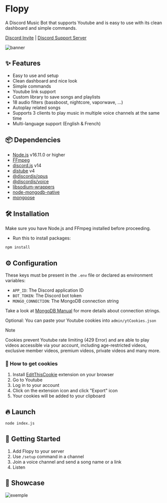 # Flopy
A Discord Music Bot that supports Youtube and is easy to use with its clean dashboard and simple commands.

[Discord Invite](https://discord.com/api/oauth2/authorize?client_id=909205146863566858&permissions=3172352&scope=bot%20applications.commands) | [Discord Support Server](https://discord.gg/cEzzFUnYvb)

![banner](https://i.imgur.com/qyqUfyM.png)

## ✨ Features
- Easy to use and setup
- Clean dashboard and nice look
- Simple commands
- Youtube link support
- Custom library to save songs and playlists
- 18 audio filters (bassboost, nightcore, vaporwave, ...)
- Autoplay related songs
- Supports 3 clients to play music in multiple voice channels at the same time
- Multi-language support (English & French)

## 📦 Dependencies
- [Node.js](https://nodejs.org) v16.11.0 or higher
- [FFmpeg](https://ffmpeg.org)
- [discord.js](https://discord.js.org) v14
- [distube](https://distube.js.org) v4
- [@discordjs/opus](https://github.com/discordjs/opus)
- [@discordjs/voice](https://github.com/discordjs/voice)
- [libsodium-wrappers](https://npmjs.com/package/libsodium-wrappers)
- [node-mongodb-native](https://github.com/mongodb/node-mongodb-native)
- [mongoose](https://github.com/Automattic/mongoose)

## 🛠️ Installation
Make sure you have Node.js and FFmpeg installed before proceeding.
- Run this to install packages:
```bash
npm install
```
## ⚙️ Configuration
These keys must be present in the `.env` file or declared as environment variables:
- `APP_ID`: The Discord application ID
- `BOT_TOKEN`: The Discord bot token
- `MONGO_CONNECTION`: The MongoDB connection string

Take a look at [MongoDB Manual](https://mongodb.com/docs/manual/reference/connection-string) for more details about connection strings.

Optional: You can paste your Youtube cookies into `admin/ytCookies.json`
> [!NOTE]
> Cookies prevent Youtube rate limiting (429 Error) and are able to play videos accessible via your account, including age-restricted videos, exclusive member videos, premium videos, private videos and many more.
### 🍪 How to get cookies
1. Install [EditThisCookie](https://editthiscookie.com) extension on your browser
2. Go to Youtube
3. Log in to your account
4. Click on the extension icon and click "Export" icon
5. Your cookies will be added to your clipboard
## 🔥 Launch
```bash
node index.js
```
## 🚀 Getting Started
1. Add Flopy to your server
2. Use `/setup` command in a channel
3. Join a voice channel and send a song name or a link
4. Listen

## 📸 Showcase
![exemple](https://i.imgur.com/4DFXmxF.png)
